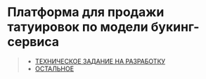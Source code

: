 # Платформа для продажи татуировок по модели букинг-сервиса

> - [ТЕХНИЧЕСКОЕ ЗАДАНИЕ НА РАЗРАБОТКУ](./docs/technical_requirements.md)
> - [ОСТАЛЬНОЕ](./docs/other.md)
